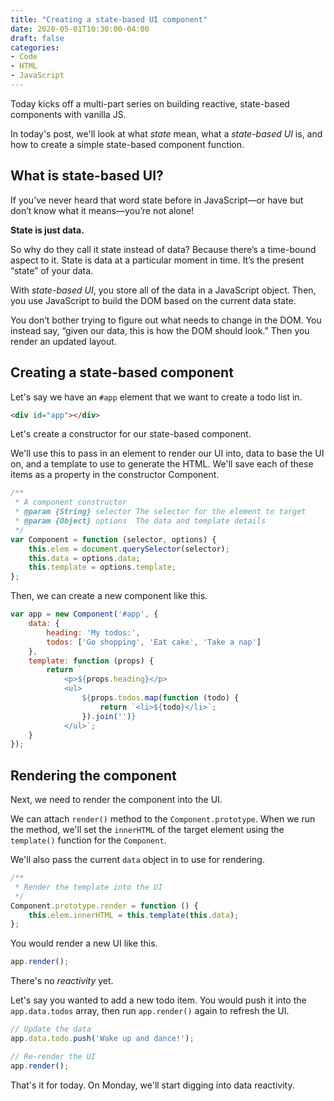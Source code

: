```yaml
---
title: "Creating a state-based UI component"
date: 2020-05-01T10:30:00-04:00
draft: false
categories:
- Code
- HTML
- JavaScript
---
```


Today kicks off a multi-part series on building reactive, state-based components with vanilla JS.

In today's post, we'll look at what *state* mean, what a *state-based UI* is, and how to create a simple state-based component function.

## What is state-based UI?

If you’ve never heard that word state before in JavaScript&mdash;or have but don’t know what it means&mdash;you’re not alone!

**State is just data.**

So why do they call it state instead of data? Because there’s a time-bound aspect to it. State is data at a particular moment in time. It’s the present “state” of your data.

With *state-based UI*, you store all of the data in a JavaScript object. Then, you use JavaScript to build the DOM based on the current data state.

You don’t bother trying to figure out what needs to change in the DOM. You instead say, “given our data, this is how the DOM should look.” Then you render an updated layout.

## Creating a state-based component

Let's say we have an `#app` element that we want to create a todo list in.

```html
<div id="app"></div>
```

Let's create a constructor for our state-based component.

We'll use this to pass in an element to render our UI into, data to base the UI on, and a template to use to generate the HTML. We'll save each of these items as a property in the constructor Component.

```js
/**
 * A component constructor
 * @param {String} selector The selector for the element to target
 * @param {Object} options  The data and template details
 */
var Component = function (selector, options) {
	this.elem = document.querySelector(selector);
	this.data = options.data;
	this.template = options.template;
};
```

Then, we can create a new component like this.

```js
var app = new Component('#app', {
	data: {
		heading: 'My todos:',
		todos: ['Go shopping', 'Eat cake', 'Take a nap']
	},
	template: function (props) {
		return `
			<p>${props.heading}</p>
			<ul>
				${props.todos.map(function (todo) {
					return `<li>${todo}</li>`;
				}).join('')}
			</ul>`;
	}
});
```

## Rendering the component

Next, we need to render the component into the UI.

We can attach `render()` method to the `Component.prototype`. When we run the method, we'll set the `innerHTML` of the target element using the `template()` function for the `Component`.

We'll also pass the current `data` object in to use for rendering.

```js
/**
 * Render the template into the UI
 */
Component.prototype.render = function () {
	this.elem.innerHTML = this.template(this.data);
};
```

You would render a new UI like this.

```js
app.render();
```

There's no *reactivity* yet.

Let's say you wanted to add a new todo item. You would push it into the `app.data.todos` array, then run `app.render()` again to refresh the UI.

```js
// Update the data
app.data.todo.push('Wake up and dance!');

// Re-render the UI
app.render();
```

That's it for today. On Monday, we'll start digging into data reactivity.